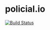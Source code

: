 # policial.io

[![Build Status](https://secure.travis-ci.org/arthurnn/policial.io.png?branch=master)](http://travis-ci.org/arthurnn/policial.io)
